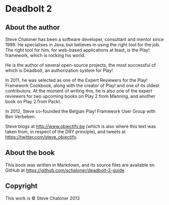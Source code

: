 # Deadbolt 2 #

## About the author ##
Steve Chaloner has been a software developer, consultant and mentor since 1999.   He specialises in Java, but believes in using the right tool for the job. The right tool for him, for web-based applications at least, is the Play! framework, which is rocking his world.

He is the author of several open-source projects, the most successful of which is Deadbolt, an authorization system for Play!

In 2011, he was selected as one of the Expert Reviewers for the Play! Framework Cookbook, along with the creator of Play! and one of its oldest contributors.  At the moment of writing this, he is also one of the expert reviewers for two upcoming books on Play 2 from Manning, and another book on Play 2 from Packt.

In 2012, Steve co-founded the Belgian Play! Framework User Group with Ben Verbeken.

Steve blogs at <http://www.objectify.be> (which is also where this text was taken from, in respect of the DRY principle), and tweets at <https://twitter.com/steve_objectify>.

## About the book ##
This book was written in Markdown, and its source files are available on GitHub at <https://github.com/schaloner/deadbolt-2-guide>. 

## Copyright ##
This work is &copy; Steve Chaloner 2013